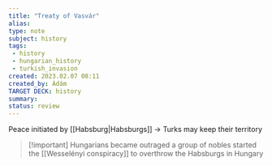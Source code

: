 ```yaml
---
title: "Treaty of Vasvár"
alias: 
type: note
subject: history
tags:
 - history
 - hungarian_history
 - turkish_invasion
created: 2023.02.07 08:11
created_by: Ádám
TARGET DECK: history
summary: 
status: review  
---
```

Peace initiated by [[Habsburg|Habsburgs]] → Turks may keep their territory

>[!important] Hungarians became outraged
>a group of nobles started the [[Wesselényi conspiracy]] to overthrow the Habsburgs in Hungary

